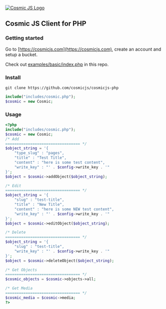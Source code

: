 [![Cosmic JS Logo](https://cosmicjs.com/images/marketing/logo-w-brand.jpg)](https://cosmicjs.com/)
## Cosmic JS Client for PHP

### Getting started
Go to [https://cosmicjs.com](https://cosmicjs.com), create an account and setup a bucket.

Check out [examples/basic/index.php](examples/basic/index.php) in this repo.

### Install
```
git clone https://github.com/cosmicjs/cosmicjs-php
```
```php
include("includes/cosmic.php");
$cosmic = new Cosmic;
```

### Usage
```php
<?php
include("includes/cosmic.php");
$cosmic = new Cosmic;
/* Add
================================= */
$object_string = '{
	"type_slug" : "pages",
	"title" : "Test Title",
	"content" : "here is some test content",
	"write_key" : "' . $config->write_key . '"
}';
$object = $cosmic->addObject($object_string);

/* Edit
================================= */
$object_string = '{
	"slug" : "test-title",
	"title" : "New Title",
	"content" : "here is some NEW test content",
	"write_key" : "' . $config->write_key . '"
}';
$object = $cosmic->editObject($object_string);

/* Delete
================================= */
$object_string = '{
	"slug" : "test-title",
	"write_key" : "' . $config->write_key . '"
}';
$object = $cosmic->deleteObject($object_string);

/* Get Objects
================================= */
$cosmic_objects = $cosmic->objects->all;

/* Get Media
================================= */
$cosmic_media = $cosmic->media;
?>
```
